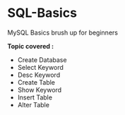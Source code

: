 # SQL-Basics
 MySQL Basics  brush up for beginners



**Topic covered :**

- Create Database
- Select Keyword
-  Desc Keyword
- Create Table
- Show Keyword
- Insert Table
- Alter Table
